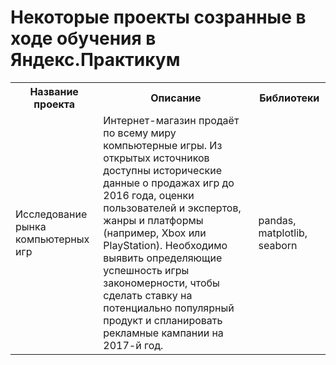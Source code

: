 # Некоторые проекты созранные в ходе обучения в Яндекс.Практикум
<table>
<tr>
<th>Название проекта</th>
<th>Описание</th>
<th>Библиотеки</th>
</tr>
<tr>
<td>Исследование рынка компьютерных игр</td>
<td>Интернет-магазин продаёт по всему миру компьютерные игры. Из открытых источников доступны исторические данные о продажах игр до 2016 года, оценки пользователей и экспертов, жанры и платформы (например, Xbox или PlayStation). Необходимо выявить определяющие успешность игры закономерности, чтобы сделать ставку на потенциально популярный продукт и спланировать рекламные кампании на 2017-й год.</td>
<td>pandas, matplotlib, seaborn</td>
</tr>
</table>